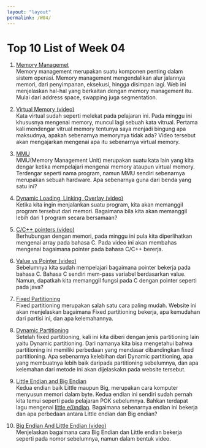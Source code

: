 ```yaml
---
layout: "layout"
permalink: /W04/
---
```


# Top 10 List of Week 04

1. [Memory Managemet](https://www.tutorialspoint.com/Memory-Management)<br>
Memory management merupakan suatu komponen penting dalam sistem operasi.
Memory management mengendalikan alur jalannya memori, dari penyimpanan, eksekusi, hingga disimpan lagi.
Web ini menjelaskan hal-hal yang berkaitan dengan memory management itu. Mulai dari address space, swapping juga segmentation. 

2. [Virtual Memory (video)](https://www.youtube.com/watch?v=2quKyPnUShQ)<br>
Kata virtual sudah seperti melekat pada pelajaran ini. 
Pada minggu ini khususnya mengenai memory, muncul lagi sebuah kata vitrual.
Pertama kali mendengar vitrual memory tentunya saya menjadi bingung apa maksudnya, apakah sebenarnya memorynya tidak ada?
Video tersebut akan mengajarkan mengenai apa itu sebenarnya virtual memory.

3. [MMU](https://www.techopedia.com/definition/4768/memory-management-unit-mmu)<br>
MMU(Memory Management Unit) merupakan suatu kata lain yang kita dengar ketika mempelajari mengenai memory ataupun virtual memory.
Terdengar seperti nama program, namun MMU sendiri sebenarnya merupakan sebuah hardware. Apa sebenarnya guna dari benda yang satu ini?

4. [Dynamic Loading, Linking, Overlay (video)](https://www.youtube.com/watch?v=lWVQsld8hMI)<br>
Ketika kita ingin menjalankan suatu program, kita akan memanggil program tersebut dari memori. Bagaimana bila kita akan memanggil lebih dari 1 program secara bersamaan?

5. [C/C++ pointers (video)](https://www.youtube.com/watch?v=h-HBipu_1P0)<br>
Berhubungan dengan memori, pada minggu ini pula kita diperlihatkan mengenai array pada bahasa C.
Pada video ini akan membahas mengenai bagaimana pointer pada bahasa C/C++ bererja.

6. [Value vs Pointer (video)](https://www.youtube.com/watch?v=6vifTIRn02g)<br>
Sebelumnya kita sudah mempelajari bagaimana pointer bekerja pada bahasa C.
Bahasa C sendiri mem-pass variabel berdasarkan value.
Namun, dapatkah kita memanggil fungsi pada C dengan pointer seperti pada java?

7. [Fixed Partitioning](https://www.javatpoint.com/os-fixed-partitioning)<br>
Fixed partitioning merupakan salah satu cara paling mudah. Website ini akan menjelaskan bagaimana Fixed partitioning bekerja, apa kemudahan dari partisi ini, dan apa kelemahannya.

8. [Dynamic Partitioning](https://www.javatpoint.com/os-dynamic-partitioning)<br>
Setelah fixed partitioning, kali ini kita diberi dengan jenis partitioning lain yaitu Dynamic partitioning.
Dari namanya kita bisa mengetahui bahwa partitioning ini memiliki perbedaan yang mendasar dibandingkan fixed partitioning.
Apa sebenarnya kelebihan dari Dynamic partitioning, apa yang membuatnya lebih baik daripada partitioning sebelumnya, dan apa kelemahan dari metode ini akan dijelaskakn pada website tersebut.

9. [Little Endian and Big Endian](https://www.section.io/engineering-education/what-is-little-endian-and-big-endian/)<br>
Kedua endian baik Little maupun Big, merupakan cara komputer menyusun memori dalam byte.
Kedua endian ini sendiri sudah pernah kita temui seperti pada pelajaran POK sebelumnya.
Bahkan terdapat lagu mengenai [little e(i)ndian](https://www.youtube.com/watch?v=k0SkWCCWrF8).
Bagaimana sebenarnya endian ini bekerja dan apa perbedaan antara Little endian dan Big endian?

10. [Big Endian And Little Endian (video)](https://www.youtube.com/watch?v=9Rgnl4o0Vv8)<br>
Menjelaskan bagaimana cara Big Endian dan Little endian bekerja seperti pada nomor sebelumnya, namun dalam bentuk video.